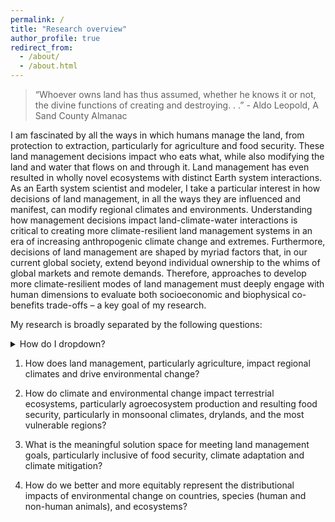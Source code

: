 ```yaml
---
permalink: /
title: "Research overview"
author_profile: true
redirect_from: 
  - /about/
  - /about.html
---
```


> “Whoever owns land has thus assumed, whether he knows it or not, the divine functions of creating and destroying. . .” - Aldo Leopold, A Sand County Almanac

I am fascinated by all the ways in which humans manage the land, from protection to extraction, particularly for agriculture and food security. These land management decisions impact who eats what, while also modifying the land and water that flows on and through it. Land management has even resulted in wholly novel ecosystems with distinct Earth system interactions. As an Earth system scientist and modeler, I take a particular interest in how decisions of land management, in all the ways they are influenced and manifest, can modify regional climates and environments. Understanding how management decisions impact land-climate-water interactions is critical to creating more climate-resilient land management systems in an era of increasing anthropogenic climate change and extremes. Furthermore, decisions of land management are shaped by myriad factors that, in our current global society, extend beyond individual ownership to the whims of global markets and remote demands. Therefore, approaches to develop more climate-resilient modes of land management must deeply engage with human dimensions to evaluate both socioeconomic and biophysical co-benefits trade-offs – a key goal of my research. 

My research is broadly separated by the following questions:

<details>
<summary>How do I dropdown?</summary>
<br>
This is how you dropdown.
</details>

1) How does land management, particularly agriculture, impact regional climates and drive environmental change?

2) How do climate and environmental change impact terrestrial ecosystems, particularly agroecosystem production and resulting food security, particularly in monsoonal climates, drylands, and the most vulnerable regions?

3) What is the meaningful solution space for meeting land management goals, particularly inclusive of food security, climate adaptation and climate mitigation? 

4) How do we better and more equitably represent the distributional impacts of environmental change on countries, species (human and non-human animals), and ecosystems?

